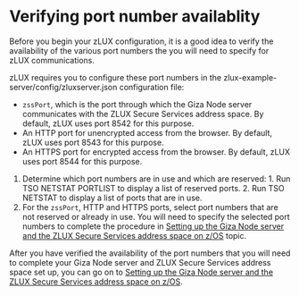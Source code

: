 # Verifying port number availablity

Before you begin your zLUX configuration, it is a good idea to verify the availability of the various port numbers the you will need to specify for zLUX communications.

zLUX requires you to configure these port numbers in the zlux-example-server/config/zluxserver.json configuration file:

-   `zssPort`, which is the port through which the Giza Node server communicates with the ZLUX Secure Services address space. By default, zLUX uses port 8542 for this purpose.
-   An HTTP port for unencrypted access from the browser. By default, zLUX uses port 8543 for this purpose.
-   An HTTPS port for encrypted access from the browser. By default, zLUX uses port 8544 for this purpose.

1.   Determine which port numbers are in use and which are reserved: 
    1.   Run TSO NETSTAT PORTLIST to display a list of reserved ports. 
    2.   Run TSO NETSTAT to display a list of ports that are in use. 
2.   For the `zssPort`, HTTP and HTTPS ports, select port numbers that are not reserved or already in use. You will need to specify the selected port numbers to complete the procedure in [Setting up the Giza Node server and the ZLUX Secure Services address space on z/OS](mvd-instsetupeverythingonzos.md) topic. 

After you have verified the availability of the port numbers that you will need to complete your Giza Node server and ZLUX Secure Services address space set up, you can go on to [Setting up the Giza Node server and the ZLUX Secure Services address space on z/OS](mvd-instsetupeverythingonzos.md).
